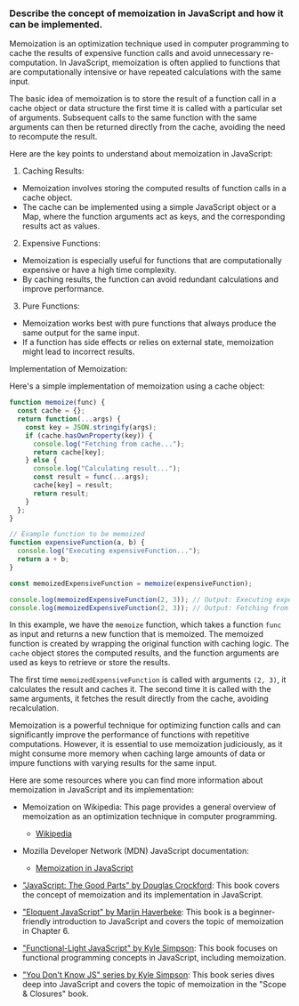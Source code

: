 ### Describe the concept of memoization in JavaScript and how it can be implemented.

Memoization is an optimization technique used in computer programming to cache the results of expensive function calls and avoid unnecessary re-computation. In JavaScript, memoization is often applied to functions that are computationally intensive or have repeated calculations with the same input.

The basic idea of memoization is to store the result of a function call in a cache object or data structure the first time it is called with a particular set of arguments. Subsequent calls to the same function with the same arguments can then be returned directly from the cache, avoiding the need to recompute the result.

Here are the key points to understand about memoization in JavaScript:

1. Caching Results:
  - Memoization involves storing the computed results of function calls in a cache object.
  - The cache can be implemented using a simple JavaScript object or a Map, where the function arguments act as keys, and the corresponding results act as values.

2. Expensive Functions:
  - Memoization is especially useful for functions that are computationally expensive or have a high time complexity.
  - By caching results, the function can avoid redundant calculations and improve performance.

3. Pure Functions:
  - Memoization works best with pure functions that always produce the same output for the same input.
  - If a function has side effects or relies on external state, memoization might lead to incorrect results.

Implementation of Memoization:

Here's a simple implementation of memoization using a cache object:

```javascript
function memoize(func) {
  const cache = {};
  return function(...args) {
    const key = JSON.stringify(args);
    if (cache.hasOwnProperty(key)) {
      console.log("Fetching from cache...");
      return cache[key];
    } else {
      console.log("Calculating result...");
      const result = func(...args);
      cache[key] = result;
      return result;
    }
  };
}

// Example function to be memoized
function expensiveFunction(a, b) {
  console.log("Executing expensiveFunction...");
  return a + b;
}

const memoizedExpensiveFunction = memoize(expensiveFunction);

console.log(memoizedExpensiveFunction(2, 3)); // Output: Executing expensiveFunction... Calculating result... 5
console.log(memoizedExpensiveFunction(2, 3)); // Output: Fetching from cache... 5 (No recalculation)
```

In this example, we have the `memoize` function, which takes a function `func` as input and returns a new function that is memoized. The memoized function is created by wrapping the original function with caching logic. The `cache` object stores the computed results, and the function arguments are used as keys to retrieve or store the results.

The first time `memoizedExpensiveFunction` is called with arguments `(2, 3)`, it calculates the result and caches it. The second time it is called with the same arguments, it fetches the result directly from the cache, avoiding recalculation.

Memoization is a powerful technique for optimizing function calls and can significantly improve the performance of functions with repetitive computations. However, it is essential to use memoization judiciously, as it might consume more memory when caching large amounts of data or impure functions with varying results for the same input.

Here are some resources where you can find more information about memoization in JavaScript and its implementation:

- Memoization on Wikipedia: This page provides a general overview of memoization as an optimization technique in computer programming.
  - [Wikipedia](https://en.wikipedia.org/wiki/Memoization)

- Mozilla Developer Network (MDN) JavaScript documentation:
  - [Memoization in JavaScript](https://developer.mozilla.org/en-US/docs/Web/JavaScript/Memoization)

- ["JavaScript: The Good Parts" by Douglas Crockford](https://www.oreilly.com/library/view/javascript-the-good/9780596517748/): This book covers the concept of memoization and its implementation in JavaScript.

- ["Eloquent JavaScript" by Marijn Haverbeke](https://eloquentjavascript.net/): This book is a beginner-friendly introduction to JavaScript and covers the topic of memoization in Chapter 6.

- ["Functional-Light JavaScript" by Kyle Simpson](https://github.com/getify/Functional-Light-JS): This book focuses on functional programming concepts in JavaScript, including memoization.

- ["You Don't Know JS" series by Kyle Simpson](https://github.com/getify/You-Dont-Know-JS/tree/2nd-ed/scope-closures): This book series dives deep into JavaScript and covers the topic of memoization in the "Scope & Closures" book.
